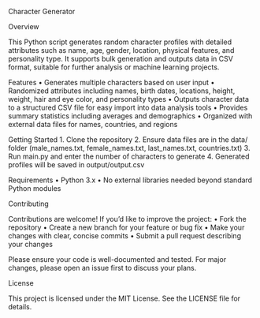 Character Generator

Overview

This Python script generates random character profiles with detailed attributes such as name, age, gender, location, physical features, and personality type. It supports bulk generation and outputs data in CSV format, suitable for further analysis or machine learning projects.

Features
	•	Generates multiple characters based on user input
	•	Randomized attributes including names, birth dates, locations, height, weight, hair and eye color, and personality types
	•	Outputs character data to a structured CSV file for easy import into data analysis tools
	•	Provides summary statistics including averages and demographics
	•	Organized with external data files for names, countries, and regions

Getting Started
	1.	Clone the repository
	2.	Ensure data files are in the data/ folder (male_names.txt, female_names.txt, last_names.txt, countries.txt)
	3.	Run main.py and enter the number of characters to generate
	4.	Generated profiles will be saved in output/output.csv

Requirements
	•	Python 3.x
	•	No external libraries needed beyond standard Python modules

Contributing

Contributions are welcome! If you’d like to improve the project:
	•	Fork the repository
	•	Create a new branch for your feature or bug fix
	•	Make your changes with clear, concise commits
	•	Submit a pull request describing your changes

Please ensure your code is well-documented and tested. For major changes, please open an issue first to discuss your plans.

License

This project is licensed under the MIT License. See the LICENSE file for details.
